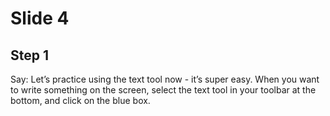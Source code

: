 # Slide 4

## Step 1

Say: Let’s practice using the text tool now - it’s super easy.  When you want to write something on the screen, select the text tool in your toolbar at the bottom, and click on the blue box.
